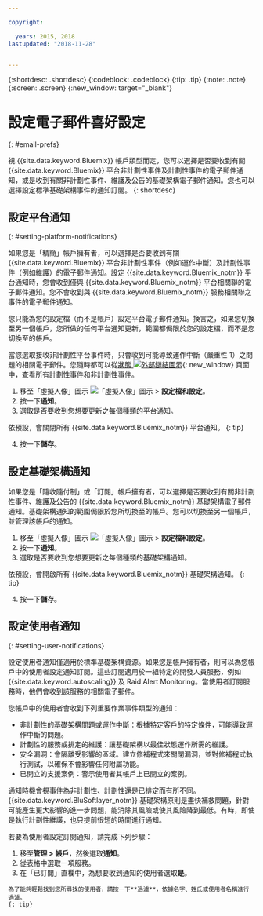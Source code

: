 ```yaml
---

copyright:

  years: 2015, 2018
lastupdated: "2018-11-28"


---
```


{:shortdesc: .shortdesc}
{:codeblock: .codeblock}
{:tip: .tip}
{:note: .note}
{:screen: .screen}
{:new_window: target="_blank"}


# 設定電子郵件喜好設定
{: #email-prefs}

視 {{site.data.keyword.Bluemix}} 帳戶類型而定，您可以選擇是否要收到有關 {{site.data.keyword.Bluemix}} 平台非計劃性事件及計劃性事件的電子郵件通知，或是收到有關非計劃性事件、維護及公告的基礎架構電子郵件通知。您也可以選擇設定標準基礎架構事件的通知訂閱。
{: shortdesc}

## 設定平台通知
{: #setting-platform-notifications}

如果您是「精簡」帳戶擁有者，可以選擇是否要收到有關 {{site.data.keyword.Bluemix}} 平台非計劃性事件（例如運作中斷）及計劃性事件（例如維護）的電子郵件通知。設定 {{site.data.keyword.Bluemix_notm}} 平台通知時，您會收到僅與 {{site.data.keyword.Bluemix_notm}} 平台相關聯的電子郵件通知。您不會收到與 {{site.data.keyword.Bluemix_notm}} 服務相關聯之事件的電子郵件通知。

您只能為您的設定檔（而不是帳戶）設定平台電子郵件通知。換言之，如果您切換至另一個帳戶，您所做的任何平台通知更新，範圍都侷限於您的設定檔，而不是您切換至的帳戶。

當您選取接收非計劃性平台事件時，只會收到可能導致運作中斷（嚴重性 1）之問題的相關電子郵件。您隨時都可以從[狀態 ![外部鏈結圖示](../icons/launch-glyph.svg "外部鏈結圖示")](https://cloud.ibm.com/status){: new_window} 頁面中，查看所有計劃性事件和非計劃性事件。

1. 移至「虛擬人像」圖示 ![「虛擬人像」圖示](../icons/i-avatar-icon.svg) > **設定檔和設定**。
2. 按一下**通知**。
3. 選取是否要收到您想要更新之每個種類的平台通知。

  依預設，會關閉所有 {{site.data.keyword.Bluemix_notm}} 平台通知。
  {: tip}

4. 按一下**儲存**。

## 設定基礎架構通知

如果您是「隨收隨付制」或「訂閱」帳戶擁有者，可以選擇是否要收到有關非計劃性事件、維護及公告的 {{site.data.keyword.Bluemix_notm}} 基礎架構電子郵件通知。基礎架構通知的範圍侷限於您所切換至的帳戶。您可以切換至另一個帳戶，並管理該帳戶的通知。

1. 移至「虛擬人像」圖示 ![「虛擬人像」圖示](../icons/i-avatar-icon.svg) > **設定檔和設定**。
2. 按一下**通知**。
3. 選取是否要收到您想要更新之每個種類的基礎架構通知。

  依預設，會開啟所有 {{site.data.keyword.Bluemix_notm}} 基礎架構通知。
  {: tip}

4. 按一下**儲存**。

## 設定使用者通知
{: #setting-user-notifications}

設定使用者通知僅適用於標準基礎架構資源。如果您是帳戶擁有者，則可以為您帳戶中的使用者設定通知訂閱。這些訂閱適用於一組特定的開發人員服務，例如 {{site.data.keyword.autoscaling}} 及 Raid Alert Monitoring。當使用者訂閱服務時，他們會收到該服務的相關電子郵件。  

您帳戶中的使用者會收到下列重要作業事件類型的通知：

  * 非計劃性的基礎架構問題或運作中斷：根據特定客戶的特定條件，可能導致運作中斷的問題。
  * 計劃性的服務或排定的維護：讓基礎架構以最佳狀態運作所需的維護。
  * 安全漏洞：會隔離受影響的區域。建立修補程式來關閉漏洞，並對修補程式執行測試，以確保不會影響任何附屬功能。 
  * 已開立的支援案例：警示使用者其帳戶上已開立的案例。

通知時機會視事件為非計劃性、計劃性還是已排定而有所不同。{{site.data.keyword.BluSoftlayer_notm}} 基礎架構原則是盡快補救問題，針對可能產生更大影響的進一步問題，能消除其風險或使其風險降到最低。有時，即使是執行計劃性維護，也只提前很短的時間進行通知。

若要為使用者設定訂閱通知，請完成下列步驟： 

  1. 移至**管理 > 帳戶**，然後選取**通知**。 
  2. 從表格中選取一項服務。 
  3. 在「已訂閱」直欄中，為想要收到通知的使用者選取**是**。 

    為了能夠輕鬆找到您所尋找的使用者，請按一下**過濾**，依據名字、姓氏或使用者名稱進行過濾。
    {: tip}

